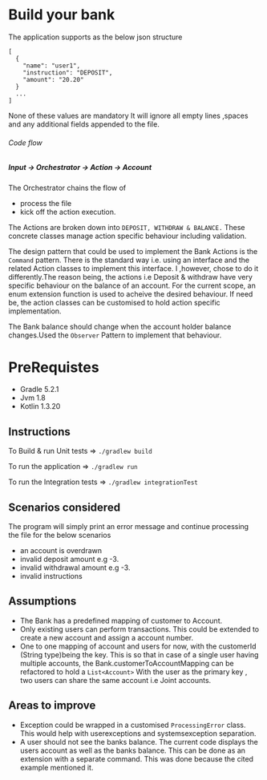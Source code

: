 Build your bank
===============

The application supports as the below json structure
```
[
  {
    "name": "user1",
    "instruction": "DEPOSIT",
    "amount": "20.20"
  }
  ...
]
```

None of these values are mandatory
It will ignore all empty lines ,spaces and any additional fields appended to the file.


###### Code flow
##### Input -> Orchestrator -> Action -> Account


The Orchestrator chains the flow of
- process the file
- kick off the action execution.

The Actions are broken down into `DEPOSIT, WITHDRAW & BALANCE.`
These concrete classes manage action specific behaviour including validation.


The design pattern that could be used to implement the Bank Actions is the `Command` pattern.
There is the standard way i.e. using an interface and the related Action classes to implement
this interface. I ,however, chose to do it differently.The reason being, the actions i.e Deposit & withdraw 
have very specific behaviour on the balance of an account.
For the current scope, an enum extension function is used to acheive the desired behaviour. 
If need be, the action classes can be customised to hold action specific implementation.

 
The Bank balance should change when the account holder balance changes.Used the `Observer` Pattern to implement that behaviour.

# PreRequistes
- Gradle 5.2.1
- Jvm 1.8
- Kotlin 1.3.20

## Instructions
To Build & run Unit tests  => `./gradlew build`

To run the application => `./gradlew run`

To run the Integration tests  => `./gradlew integrationTest`

## Scenarios considered
The program will simply print an error message 
and continue processing the file for the below scenarios
- an account is overdrawn 
- invalid deposit amount e.g -3. 
- invalid withdrawal amount e.g -3.
- invalid instructions 


## Assumptions
- The Bank has a predefined mapping of customer to Account.
- Only existing users can perform transactions. This could be extended to create a new account and assign a account number.
- One to one mapping of account and users for now, with the customerId (String type)being the key.
This is so that in case of a single user having multiple  accounts, the Bank.customerToAccountMapping can
 be refactored to hold a `List<Account>`
 With the user as the primary key , two users can share the same account i.e Joint accounts.


## Areas to improve
- Exception could be wrapped in a customised `ProcessingError` class. This would help with
userexceptions and systemsexception separation.
- A user should not see the banks balance. The current code displays 
the users account as well as the banks balance. This can be done as an extension with a separate command.
This was done because the cited example mentioned it.

 
